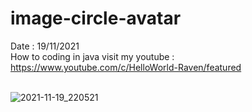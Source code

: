 # image-circle-avatar
Date : 19/11/2021<br/>
How to coding in java
visit my youtube : https://www.youtube.com/c/HelloWorld-Raven/featured
<br/><br/>

![2021-11-19_220521](https://user-images.githubusercontent.com/58245926/142650506-dd75cf08-3e13-4bb4-a150-9fe4ff634a20.png)
